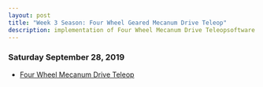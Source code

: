 ```yaml
---
layout: post
title: "Week 3 Season: Four Wheel Geared Mecanum Drive Teleop"
description: implementation of Four Wheel Mecanum Drive Teleopsoftware
---
```



### Saturday September 28, 2019
* [Four Wheel Mecanum Drive Teleop](https://github.com/java-rnrr/software/wiki/Four-Wheel-Mecanum-Teleop)
